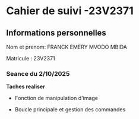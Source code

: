 # Cahier de suivi -23V2371

## Informations personnelles

Nom et prenom: FRANCK EMERY MVODO MBIDA

Matricule : 23V2371

### Seance du 2/10/2025

**Taches realiser** 

- Fonction de manipulation d'image

- Boucle principale et gestion des commandes
